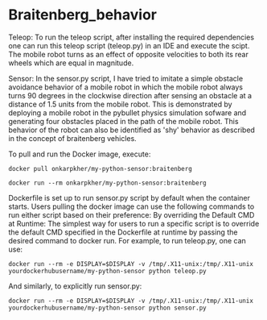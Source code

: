 # Braitenberg_behavior

Teleop:
To run the teleop script, after installing the required dependencies one can run this teleop script (teleop.py) in an IDE and execute the scipt. The mobile robot turns as an effect of opposite velocities to both its rear wheels which are equal in magnitude. 

Sensor:
In the sensor.py script, I have tried to imitate a simple obstacle avoidance behavior of a mobile robot in which the mobile robot always turns 90 degrees in the clockwise direction after sensing an obstacle at a distance of 1.5 units from the mobile robot. This is demonstrated by deploying a mobile robot in the pybullet physics simulation sofware and generating four obstacles placed in the path of the mobile robot. This behavior of the robot can also be identified as 'shy' behavior as described in the concept of braitenberg vehicles. 

To pull and run the Docker image, execute:

`docker pull onkarpkher/my-python-sensor:braitenberg`

`docker run --rm onkarpkher/my-python-sensor:braitenberg`

Dockerfile is set up to run sensor.py script by default when the container starts. Users pulling the docker image can use the following commands to run either script based on their preference:
By overriding the Default CMD at Runtime:
The simplest way for users to run a specific script is to override the default CMD specified in the Dockerfile at runtime by passing the desired command to docker run. For example, to run teleop.py, one can use:

`docker run --rm -e DISPLAY=$DISPLAY -v /tmp/.X11-unix:/tmp/.X11-unix yourdockerhubusername/my-python-sensor python teleop.py`

And similarly, to explicitly run sensor.py:

`docker run --rm -e DISPLAY=$DISPLAY -v /tmp/.X11-unix:/tmp/.X11-unix yourdockerhubusername/my-python-sensor python sensor.py
`
